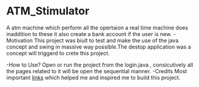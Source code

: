# ATM_Stimulator
A atm machine which perform all the opertaion a real time machine does inaddition to these it also create a bank account if the user is new.
-Motivation
This project was biult to test and make the use of the java concept and swing in massive way possible.The destop application was a concept will triggerd to crete this project.

-How to Use?
Open or run the project from the login.java , consicutively all  the pages related to it will be open the sequential manner.
-Credits
Most important [links]((https://www.youtube.com/watch?v=pMR_48AF-A0&list=PL_6klLfS1WqG8mRCW5a-bIViq1DbzQkp9)) which helped me and inspired me to build this project.
